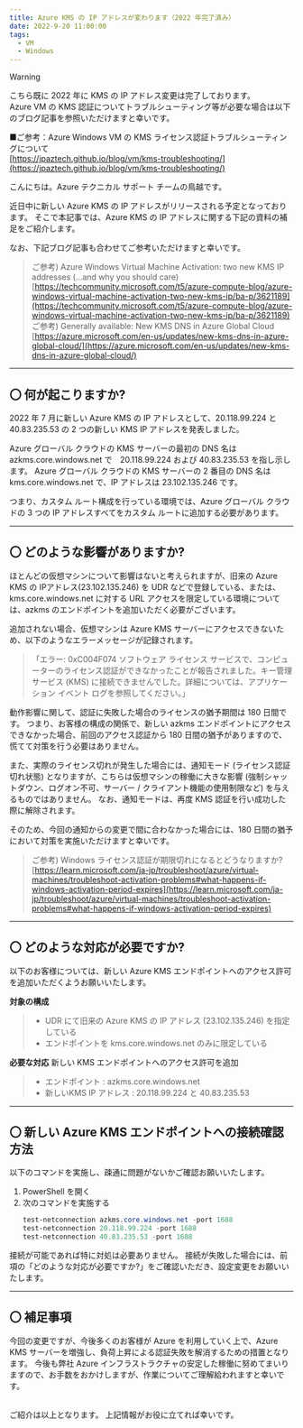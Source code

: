 ```yaml
---
title: Azure KMS の IP アドレスが変わります（2022 年完了済み）
date: 2022-9-20 11:00:00
tags:
  - VM
  - Windows
---
```


> [!WARNING]
> こちら既に 2022 年に KMS の IP アドレス変更は完了しております。  
> Azure VM の KMS 認証についてトラブルシューティング等が必要な場合は以下のブログ記事を参照いただけますと幸いです。
>  
> ■ご参考：Azure Windows VM の KMS ライセンス認証トラブルシューティングについて  
> [https://jpaztech.github.io/blog/vm/kms-troubleshooting/](https://jpaztech.github.io/blog/vm/kms-troubleshooting/)


こんにちは。Azure テクニカル サポート チームの鳥越です。

近日中に新しい Azure KMS の IP アドレスがリリースされる予定となっております。
そこで本記事では、Azure KMS の IP アドレスに関する下記の資料の補足をご紹介します。

<!-- more -->
なお、下記ブログ記事も合わせてご参考いただけますと幸いです。

> ご参考) Azure Windows Virtual Machine Activation: two new KMS IP addresses (…and why you should care) 
> [https://techcommunity.microsoft.com/t5/azure-compute-blog/azure-windows-virtual-machine-activation-two-new-kms-ip/ba-p/3621189](https://techcommunity.microsoft.com/t5/azure-compute-blog/azure-windows-virtual-machine-activation-two-new-kms-ip/ba-p/3621189)
> ご参考) Generally available: New KMS DNS in Azure Global Cloud
> [https://azure.microsoft.com/en-us/updates/new-kms-dns-in-azure-global-cloud/](https://azure.microsoft.com/en-us/updates/new-kms-dns-in-azure-global-cloud/)

---

## 〇 何が起こりますか?

2022 年 7 月に新しい Azure KMS の IP アドレスとして、20.118.99.224 と 40.83.235.53 の 2 つの新しい KMS IP アドレスを発表しました。

Azure グローバル クラウドの KMS サーバーの最初の DNS 名は azkms.core.windows.net で　20.118.99.224 および 40.83.235.53 を指し示します。
Azure グローバル クラウドの KMS サーバーの 2 番目の DNS 名は kms.core.windows.net で、IP アドレスは 23.102.135.246 です。

つまり、カスタム ルート構成を行っている環境では、Azure グローバル クラウドの 3 つの IP アドレスすべてをカスタム ルートに追加する必要があります。

---

## 〇 どのような影響がありますか?

ほとんどの仮想マシンについて影響はないと考えられますが、旧来の Azure KMS の IPアドレス(23.102.135.246) を UDR などで登録している、または、kms.core.windows.net に対する URL アクセスを限定している環境については、azkms のエンドポイントを追加いただく必要がございます。

追加されない場合、仮想マシンは Azure KMS サーバーにアクセスできないため、以下のようなエラーメッセージが記録されます。

>「エラー: 0xC004F074 ソフトウェア ライセンス サービスで、コンピューターのライセンス認証ができなかったことが報告されました。キー管理サービス (KMS) に接続できませんでした。詳細については、アプリケーション イベント ログを参照してください。」

動作影響に関して、認証に失敗した場合のライセンスの猶予期間は 180 日間です。
つまり、お客様の構成の関係で、新しい azkms エンドポイントにアクセスできなかった場合、前回のアクセス認証から 180 日間の猶予がありますので、慌てて対策を行う必要はありません。

また、実際のライセンス切れが発生した場合には、通知モード (ライセンス認証切れ状態) となりますが、こちらは仮想マシンの稼働に大きな影響 (強制シャットダウン、ログオン不可、サーバー / クライアント機能の使用制限など) を与えるものではありません。
なお、通知モードは、再度 KMS 認証を行い成功した際に解除されます。

そのため、今回の通知からの変更で間に合わなかった場合には、180 日間の猶予において対策を実施いただけますと幸いです。

> ご参考) Windows ライセンス認証が期限切れになるとどうなりますか?
> [https://learn.microsoft.com/ja-jp/troubleshoot/azure/virtual-machines/troubleshoot-activation-problems#what-happens-if-windows-activation-period-expires](https://learn.microsoft.com/ja-jp/troubleshoot/azure/virtual-machines/troubleshoot-activation-problems#what-happens-if-windows-activation-period-expires)

---

## 〇 どのような対応が必要ですか?

以下のお客様については、新しい Azure KMS エンドポイントへのアクセス許可を追加いただくようお願いいたします。

**対象の構成**
> - UDR にて旧来の Azure KMS の IP アドレス (23.102.135.246) を指定している
> - エンドポイントを kms.core.windows.net のみに限定している

**必要な対応**
新しい KMS エンドポイントへのアクセス許可を追加

> - エンドポイント : azkms.core.windows.net
> - 新しいKMS IP アドレス : 20.118.99.224 と 40.83.235.53

---

## 〇 新しい Azure KMS エンドポイントへの接続確認方法

以下のコマンドを実施し、疎通に問題がないかご確認お願いいたします。

1. PowerShell を開く
2. 次のコマンドを実施する
   ```PowerShell
   test-netconnection azkms.core.windows.net -port 1688 
   test-netconnection 20.118.99.224 -port 1688 
   test-netconnection 40.83.235.53 -port 1688 
   ```

接続が可能であれば特に対処は必要ありません。
接続が失敗した場合には、前項の「どのような対応が必要ですか?」をご確認いただき、設定変更をお願いいたします。

---

## 〇 補足事項

今回の変更ですが、今後多くのお客様が Azure を利用していく上で、Azure KMS サーバーを増強し、負荷上昇による認証失敗を解消するための措置となります。
今後も弊社 Azure インフラストラクチャの安定した稼働に努めてまいりますので、お手数をおかけしますが、作業についてご理解給われますと幸いです。

<br>
ご紹介は以上となります。
上記情報がお役に立てれば幸いです。

